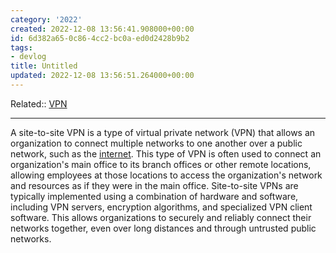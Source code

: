 ```yaml
---
category: '2022'
created: 2022-12-08 13:56:41.908000+00:00
id: 6d382a65-0c86-4cc2-bc0a-ed0d2428b9b2
tags:
- devlog
title: Untitled
updated: 2022-12-08 13:56:51.264000+00:00
---
```

   
Related:: [VPN](/not_created.md)   
   
   
---   
   
A site-to-site VPN is a type of virtual private network (VPN) that allows an organization to connect multiple networks to one another over a public network, such as the [internet](../devlog/internet.md). This type of VPN is often used to connect an organization's main office to its branch offices or other remote locations, allowing employees at those locations to access the organization's network and resources as if they were in the main office. Site-to-site VPNs are typically implemented using a combination of hardware and software, including VPN servers, encryption algorithms, and specialized VPN client software. This allows organizations to securely and reliably connect their networks together, even over long distances and through untrusted public networks.